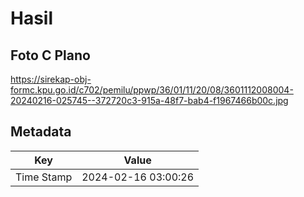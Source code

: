 # Hasil

## Foto C Plano

https://sirekap-obj-formc.kpu.go.id/c702/pemilu/ppwp/36/01/11/20/08/3601112008004-20240216-025745--372720c3-915a-48f7-bab4-f1967466b00c.jpg


## Metadata

| Key        | Value               |
| ---------- | ------------------- |
| Time Stamp | 2024-02-16 03:00:26 |




